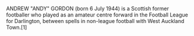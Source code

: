 ANDREW "ANDY" GORDON (born 6 July 1944) is a Scottish former footballer who played as an amateur centre forward in the Football League for Darlington, between spells in non-league football with West Auckland Town.[1]

